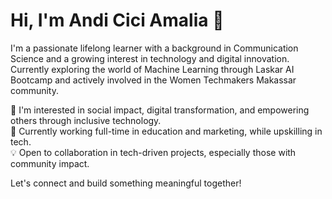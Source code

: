 # Hi, I'm Andi Cici Amalia 👋

I'm a passionate lifelong learner with a background in Communication Science and a growing interest in technology and digital innovation. Currently exploring the world of Machine Learning through Laskar AI Bootcamp and actively involved in the Women Techmakers Makassar community.

🌱 I'm interested in social impact, digital transformation, and empowering others through inclusive technology.  
📌 Currently working full-time in education and marketing, while upskilling in tech.  
💡 Open to collaboration in tech-driven projects, especially those with community impact.

Let's connect and build something meaningful together!

<!--
**andiamalia/andiamalia** is a ✨ _special_ ✨ repository because its `README.md` (this file) appears on your GitHub profile.

Here are some ideas to get you started:

- 🔭 I’m currently working on ...
- 🌱 I’m currently learning ...
- 👯 I’m looking to collaborate on ...
- 🤔 I’m looking for help with ...
- 💬 Ask me about ...
- 📫 How to reach me: ...
- 😄 Pronouns: ...
- ⚡ Fun fact: ...
-->
